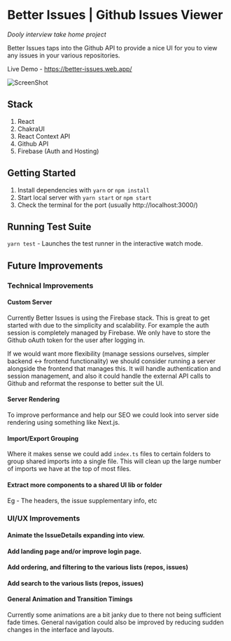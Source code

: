 # Better Issues | Github Issues Viewer

_Dooly interview take home project_

Better Issues taps into the Github API to provide a nice UI for you to view any issues in your various repositories. 

Live Demo - https://better-issues.web.app/

![ScreenShot](https://i.imgur.com/6Ry8fko.png)

## Stack

1. React
2. ChakraUI
2. React Context API
3. Github API
3. Firebase (Auth and Hosting)
## Getting Started

1. Install dependencies with `yarn` or `npm install`
2. Start local server with `yarn start` or `npm start`
3. Check the terminal for the port (usually http://localhost:3000/)

## Running Test Suite

`yarn test` - Launches the test runner in the interactive watch mode.

## Future Improvements

### Technical Improvements

#### Custom Server
Currently Better Issues is using the Firebase stack. This is great to get started with due to the simplicity and scalability. For example the auth session is completely managed by Firebase. We only have to store the Github oAuth token for the user after logging in.

If we would want more flexibility (manage sessions ourselves, simpler backend <-> frontend functionality) we should consider running a server alongside the frontend that manages this. It will handle authentication and session management, and also it could handle the external API calls to Github and reformat the response to better suit the UI.

#### Server Rendering
To improve performance and help our SEO we could look into server side rendering using something like Next.js.

#### Import/Export Grouping
Where it makes sense we could add `index.ts` files to certain folders to group shared imports into a single file. This will clean up the large number of imports we have at the top of most files.

#### Extract more components to a shared UI lib or folder
Eg - The headers, the issue supplementary info, etc

### UI/UX Improvements

#### Animate the IssueDetails expanding into view.
#### Add landing page and/or improve login page.
#### Add ordering, and filtering to the various lists (repos, issues)
#### Add search to the various lists (repos, issues)
#### General Animation and Transition Timings
Currently some animations are a bit janky due to there not being sufficient fade times. General navigation could also be improved by reducing sudden changes in the interface and layouts.



